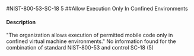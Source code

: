 #NIST-800-53-SC-18 5
##Allow Execution Only In Confined Environments
#### Description
"The organization allows execution of permitted mobile code only in confined virtual machine environments."
No information found for the combination of standard NIST-800-53 and control SC-18 (5)
